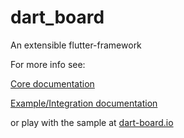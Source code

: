 # dart_board
An extensible flutter-framework


For more info see:


[Core documentation](dart_board_core/README.md)

[Example/Integration documentation](example/README.md)


or play with the sample at [dart-board.io](https://dart-board.io)
